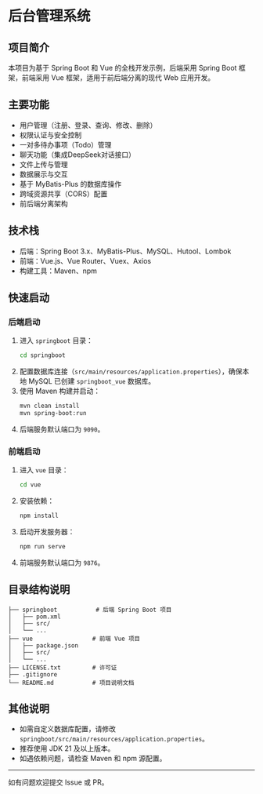 # 后台管理系统

## 项目简介
本项目为基于 Spring Boot 和 Vue 的全栈开发示例，后端采用 Spring Boot 框架，前端采用 Vue 框架，适用于前后端分离的现代 Web 应用开发。

## 主要功能
- 用户管理（注册、登录、查询、修改、删除）
- 权限认证与安全控制
- 一对多待办事项（Todo）管理
- 聊天功能（集成DeepSeek对话接口）
- 文件上传与管理
- 数据展示与交互
- 基于 MyBatis-Plus 的数据库操作
- 跨域资源共享（CORS）配置
- 前后端分离架构

## 技术栈
- 后端：Spring Boot 3.x、MyBatis-Plus、MySQL、Hutool、Lombok
- 前端：Vue.js、Vue Router、Vuex、Axios
- 构建工具：Maven、npm

## 快速启动
### 后端启动
1. 进入 `springboot` 目录：
   ```bash
   cd springboot
   ```
2. 配置数据库连接（`src/main/resources/application.properties`），确保本地 MySQL 已创建 `springboot_vue` 数据库。
3. 使用 Maven 构建并启动：
   ```bash
   mvn clean install
   mvn spring-boot:run
   ```
4. 后端服务默认端口为 `9090`。

### 前端启动
1. 进入 `vue` 目录：
   ```bash
   cd vue
   ```
2. 安装依赖：
   ```bash
   npm install
   ```
3. 启动开发服务器：
   ```bash
   npm run serve
   ```
4. 前端服务默认端口为 `9876`。

## 目录结构说明
```
├── springboot           # 后端 Spring Boot 项目
│   ├── pom.xml
│   ├── src/
│   └── ...
├── vue                 # 前端 Vue 项目
│   ├── package.json
│   ├── src/
│   └── ...
├── LICENSE.txt         # 许可证
├── .gitignore
└── README.md           # 项目说明文档
```

## 其他说明
- 如需自定义数据库配置，请修改 `springboot/src/main/resources/application.properties`。
- 推荐使用 JDK 21 及以上版本。
- 如遇依赖问题，请检查 Maven 和 npm 源配置。

---
如有问题欢迎提交 Issue 或 PR。